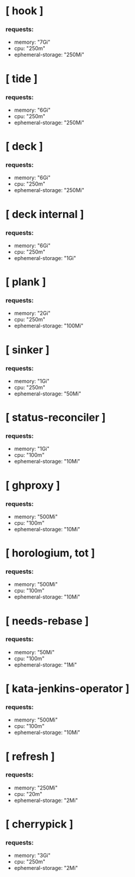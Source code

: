 # [ hook ]
### requests:
* memory: "7Gi"
* cpu: "250m"
* ephemeral-storage: "250Mi"

# [ tide ]
### requests:
* memory: "6Gi"
* cpu: "250m"
* ephemeral-storage: "250Mi"

# [ deck ]
### requests:
* memory: "6Gi"
* cpu: "250m"
* ephemeral-storage: "250Mi"

# [ deck internal ] 
### requests:
* memory: "6Gi"
* cpu: "250m"
* ephemeral-storage: "1Gi"

# [ plank ]
### requests:
* memory: "2Gi"
* cpu: "250m"
* ephemeral-storage: "100Mi"

# [ sinker ]
### requests:
* memory: "1Gi"
* cpu: "250m"
* ephemeral-storage: "50Mi"

# [ status-reconciler ]
### requests:
* memory: "1Gi"
* cpu: "100m"
* ephemeral-storage: "10Mi"

# [ ghproxy ]
### requests:
* memory: "500Mi"
* cpu: "100m"
* ephemeral-storage: "10Mi"

# [ horologium, tot ]
### requests:
* memory: "500Mi"
* cpu: "100m"
* ephemeral-storage: "10Mi"

# [ needs-rebase ]
### requests:
* memory: "50Mi"
* cpu: "100m"
* ephemeral-storage: "1Mi"

# [ kata-jenkins-operator ]
### requests:
* memory: "500Mi"
* cpu: "100m"
* ephemeral-storage: "10Mi"

# [ refresh ] 
### requests:
* memory: "250Mi"
* cpu: "20m"
* ephemeral-storage: "2Mi"

# [ cherrypick ]
### requests:
* memory: "3Gi"
* cpu: "250m"
* ephemeral-storage: "2Mi"
